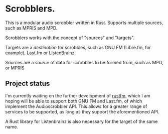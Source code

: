 # Scrobblers.

This is a modular audio scrobbler written in Rust. Supports multiple
sources, such as MPRIS and MPD.

Scrobblers works with the concept of "sources" and "targets".

Targets are a *destination* for scrobbles, such as GNU FM (Libre.fm,
for example), Last.fm or ListenBrainz.

Sources are a *source* of data for scrobbles to be formed from, such
as MPD, or MPRIS

## Project status

I'm currently waiting on the further development of [rustfm][rustfm],
which I am hoping will be able to support both GNU FM and Last.fm, of
which implement the Audioscrobbler API. This allows for a greater
range of services to be supported, as long as they support the aforementioned
API.

A Rust library for Listenbrainz is also necessary for the target of the same
name.

[rustfm]: https://github.com/RoxasShadow/rustfm
